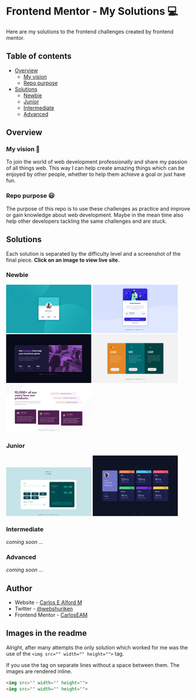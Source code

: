 # Frontend Mentor - My Solutions :computer:

Here are my solutions to the frontend challenges created by frontend mentor.

## Table of contents

- [Overview](#overview)
  - [My vision](#my-vision)
  - [Repo purpose](#repo-purpose)
- [Solutions](#solutions)
  - [Newbie](#newbie)
  - [Junior](#junior)
  - [Intermediate](#intermediate)
  - [Advanced](#advanced)

## Overview

### My vision :eyes:

To join the world of web development professionally and share my passion of
all things web. This way I can help create amazing things which can be enjoyed
by other people, whether to help them achieve a goal or just have fun.

### Repo purpose :smiley:

The purpose of this repo is to use these challenges as practice and improve or
gain knowledge about web development. Maybe in the mean time also help other
developers tackling the same challenges and are stuck.

## Solutions

Each solution is separated by the difficulty level and a screenshot of the
final piece. **Click on an image to view live site.**

### Newbie

[<img src="./profile-card-component/screenshot.png" width="232" alt="something to show">](https://carloseam.github.io/frontend-mentor-my-solutions/profile-card-component/)
[<img src="./order-summary-component/screenshot.png" width="232" alt="something to show">](https://carloseam.github.io/frontend-mentor-my-solutions/order-summary-component/)
[<img src="./stats-preview-card/screenshot.png" width="232" alt="something to show">](https://carloseam.github.io/frontend-mentor-my-solutions/stats-preview-card/)
[<img src="./3-column-preview-card/screenshot.png" width="232" alt="something to show">](https://carloseam.github.io/frontend-mentor-my-solutions/3-column-preview-card/)
[<img src="./social-proof-section/screenshot.png" width="232" alt="something to show">](https://carloseam.github.io/frontend-mentor-my-solutions/social-proof-section/)

### Junior

[<img src="./tip-calculator/screenshot.png" width="232" alt="something to show">](https://carloseam.github.io/frontend-mentor-my-solutions/tip-calculator/)
[<img src="./time-tracking-dashboard/screenshot.png" width="232" alt="something to show">](https://carloseam.github.io/frontend-mentor-my-solutions/time-tracking-dashboard/dist/)

### Intermediate

_coming soon ..._

### Advanced

_coming soon ..._

## Author

- Website - [Carlos E Alford M](https://carlosealford.com)
- Twitter - [@webshuriken](https://www.twitter.com/webshuriken)
- Frontend Mentor - [CarlosEAM](https://www.frontendmentor.io/profile/CarlosEAM)

## Images in the readme

Alright, after many attempts the only solution which worked for me was
the use of the `<img src="" width="" height="">` tag.

If you use the tag on separate lines without a space between them. The images
are rendered inline.

```html
<img src="" width="" height="">
<img src="" width="" height="">
```
